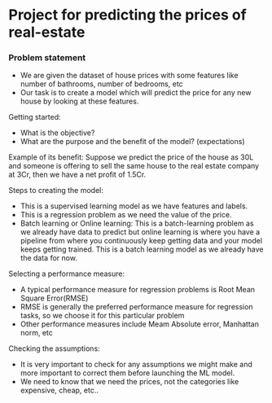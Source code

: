 # Project for predicting the prices of real-estate

### Problem statement

* We are given the dataset of house prices with some features like number of bathrooms, number of bedrooms, etc
* Our task is to create a model which will predict the price for any new house by looking at these features.

Getting started:

* What is the objective?
* What are the purpose and the benefit of the model? (expectations)

Example of its benefit:
Suppose we predict the price of the house as 30L and someone is offering to sell the same house to the real estate company at 3Cr, then we have a net profit of 1.5Cr.

Steps to creating the model:

* This is a supervised learning model as we have features and labels.
* This is a regression problem as we need the value of the price.
* Batch learning or Online learning:
	This is a batch-learning problem as we already have data to predict but online learning is where you have a pipeline from where you continuously keep getting data and your model keeps getting trained.
	This is a batch learning model as we already have the data for now.


Selecting a performance measure:

* A typical performance measure for regression problems is Root Mean Square Error(RMSE)
* RMSE is generally the preferred performance measure for regression tasks, so we choose it for this particular problem
* Other performance measures include Meam Absolute error, Manhattan norm, etc

Checking the assumptions:
* It is very important to check for any assumptions we might make and more important to correct them before launching the ML model.
* We need to know that we need the prices, not the categories like expensive, cheap, etc..
